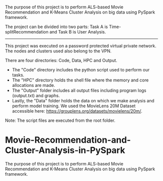 The purpose of this project is to perform ALS-based Movie Recommendation and K-Means Cluster Analysis on big data using PySpark framework.

The project can be divided into two parts: Task A is Time-splitRecommendation and Task B is User Analysis.


------------------------------------------------------------------------------------

This project was executed on a password protected virtual private network. The nodes and clusters used also belong to the VPN.

There are four directories: Code, Data, HPC and Output.
- The "Code" directory includes the python script used to perform our tasks. 
- The "HPC" directory holds the shell file where the memory and core allocations are made. 
- The "Output" folder includes all output files including program logs (output.txt) and graphs. 
- Lastly, the "Data" folder holds the data on which we make analysis and perform model training. We used the MovieLens 20M Dataset accessible here: https://grouplens.org/datasets/movielens/20m/. 

Note: The script files are executed from the root folder.

# Movie-Recommendation-and-Cluster-Analysis-in-PySpark
The purpose of this project is to perform ALS-based Movie Recommendation and K-Means Cluster Analysis on big data using PySpark framework.

